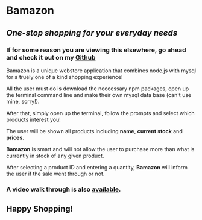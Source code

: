 # Bamazon
## *One-stop shopping for your everyday needs*

### If for some reason you are viewing this elsewhere, go ahead and check it out on my [Github](https://github.com/camhallmen/Bamazon)

Bamazon is a unique webstore application that combines node.js with mysql for a truely one of a kind shopping experience!

All the user must do is download the neccessary npm packages, open up the terminal command line and make their own mysql data base (can't use mine, sorry!).

After that, simply open up the terminal, follow the prompts and select which products interest you!

The user will be shown all products including **name**, **current stock** and **prices**.

**Bamazon** is smart and will not allow the user to purchase more than what is currently in stock of any given product.

After selecting a product ID and entering a quantity, **Bamazon** will inform the user if the sale went through or not.

### A video walk through is also [available](https://drive.google.com/file/d/1g5WB2IUSP4QkVVjkL7tWIW_bfR37Z2qy/view).

## Happy Shopping!